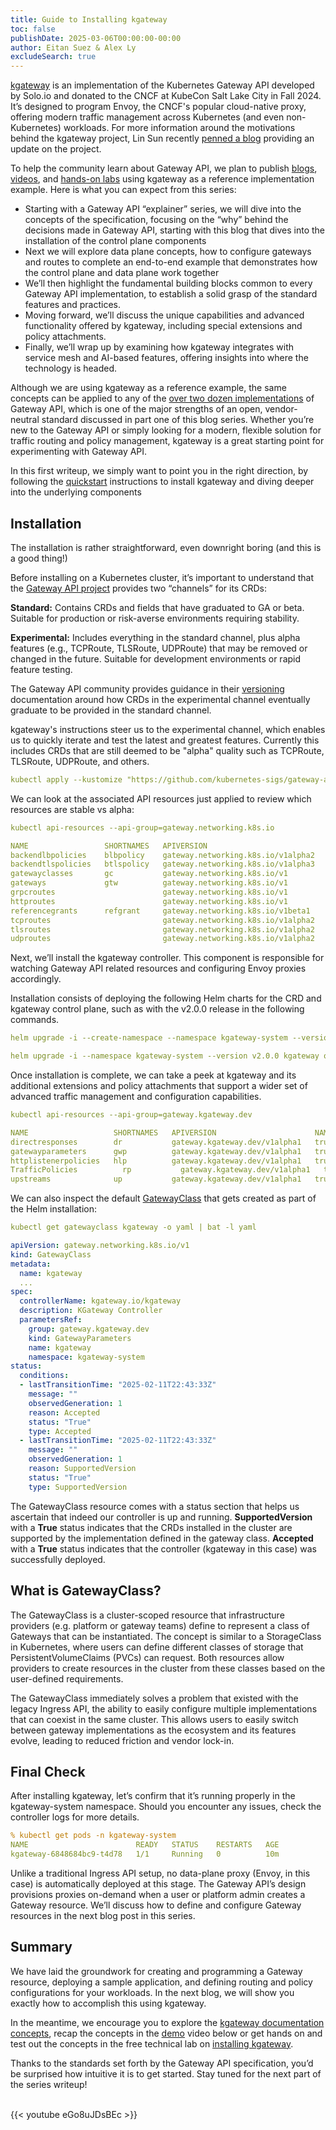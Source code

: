 ```yaml
---
title: Guide to Installing kgateway
toc: false
publishDate: 2025-03-06T00:00:00-00:00
author: Eitan Suez & Alex Ly 
excludeSearch: true
---
```


[kgateway](https://kgateway.dev/) is an implementation of the Kubernetes Gateway API developed by Solo.io and donated to the CNCF at KubeCon Salt Lake City in Fall 2024. It’s designed to program Envoy, the CNCF's popular cloud-native proxy, offering modern traffic management across Kubernetes (and even non-Kubernetes) workloads. For more information around the motivations behind the kgateway project, Lin Sun recently [penned a blog](https://kgateway.dev/blog/advancing-open-source-gateways/) providing an update on the project.

To help the community learn about Gateway API, we plan to publish [blogs](http://kgateway.dev/blog), [videos](https://kgateway.dev/resources/videos/), and [hands-on labs](https://kgateway.dev/resources/labs/) using kgateway as a reference implementation example. Here is what you can expect from this series:

* Starting with a Gateway API “explainer” series, we will dive into the concepts of the specification, focusing on the “why” behind the decisions made in Gateway API, starting with this blog that dives into the installation of the control plane components
* Next we will explore data plane concepts, how to configure gateways and routes to complete an end-to-end example that demonstrates how the control plane and data plane work together
* We’ll then highlight the fundamental building blocks common to every Gateway API implementation, to establish a solid grasp of the standard features and practices.
* Moving forward, we’ll discuss the unique capabilities and advanced functionality offered by kgateway, including special extensions and policy attachments.
* Finally, we’ll wrap up by examining how kgateway integrates with service mesh and AI-based features, offering insights into where the technology is headed.

Although we are using kgateway as a reference example, the same concepts can be applied to any of the [over two dozen implementations](https://gateway-api.sigs.k8s.io/implementations/) of Gateway API, which is one of the major strengths of an open, vendor-neutral standard discussed in part one of this blog series. Whether you’re new to the Gateway API or simply looking for a modern, flexible solution for traffic routing and policy management, kgateway is a great starting point for experimenting with Gateway API.

In this first writeup, we simply want to point you in the right direction, by following the [quickstart](https://kgateway.dev/docs/quickstart/) instructions to install kgateway and diving deeper into the underlying components

## Installation

The installation is rather straightforward, even downright boring (and this is a good thing!)

Before installing on a Kubernetes cluster, it’s important to understand that the [Gateway API project](https://gateway-api.sigs.k8s.io/guides/?h=experimental#installing-gateway-api) provides two “channels” for its CRDs:

**Standard:** Contains CRDs and fields that have graduated to GA or beta. Suitable for production or risk-averse environments requiring stability.

**Experimental:** Includes everything in the standard channel, plus alpha features (e.g., TCPRoute, TLSRoute, UDPRoute) that may be removed or changed in the future. Suitable for development environments or rapid feature testing.

The Gateway API community provides guidance in their [versioning](https://gateway-api.sigs.k8s.io/concepts/versioning/) documentation around how CRDs in the experimental channel eventually graduate to be provided in the standard channel.

kgateway's instructions steer us to the experimental channel, which enables us to quickly
iterate and test the latest and greatest features. Currently this includes CRDs that are still deemed to be "alpha" quality such as TCPRoute, TLSRoute, UDPRoute, and others.

```yaml
kubectl apply --kustomize "https://github.com/kubernetes-sigs/gateway-api/config/crd/experimental?ref=v1.2.1"
```

We can look at the associated API resources just applied to review which resources are stable vs alpha:

```yaml
kubectl api-resources --api-group=gateway.networking.k8s.io
```

```yaml
NAME                 SHORTNAMES   APIVERSION                           NAMESPACED   KIND
backendlbpolicies    blbpolicy    gateway.networking.k8s.io/v1alpha2   true         BackendLBPolicy
backendtlspolicies   btlspolicy   gateway.networking.k8s.io/v1alpha3   true         BackendTLSPolicy
gatewayclasses       gc           gateway.networking.k8s.io/v1         false        GatewayClass
gateways             gtw          gateway.networking.k8s.io/v1         true         Gateway
grpcroutes                        gateway.networking.k8s.io/v1         true         GRPCRoute
httproutes                        gateway.networking.k8s.io/v1         true         HTTPRoute
referencegrants      refgrant     gateway.networking.k8s.io/v1beta1    true         ReferenceGrant
tcproutes                         gateway.networking.k8s.io/v1alpha2   true         TCPRoute
tlsroutes                         gateway.networking.k8s.io/v1alpha2   true         TLSRoute
udproutes                         gateway.networking.k8s.io/v1alpha2   true         UDPRoute
```

Next, we’ll install the kgateway controller. This component is responsible for watching Gateway API related resources and configuring Envoy proxies accordingly.

Installation consists of deploying the following Helm charts for the CRD and kgateway control plane, such as with the v2.0.0 release in the following commands. 

```yaml
helm upgrade -i --create-namespace --namespace kgateway-system --version v2.0.0 kgateway-crds oci://cr.kgateway.dev/kgateway-dev/charts/kgateway-crds

helm upgrade -i --namespace kgateway-system --version v2.0.0 kgateway oci://cr.kgateway.dev/kgateway-dev/charts/kgateway
```

Once installation is complete, we can take a peek at kgateway and its additional extensions and policy attachments that support a wider set of advanced traffic management and configuration capabilities.

```yaml
kubectl api-resources --api-group=gateway.kgateway.dev
```

```yaml
NAME                   SHORTNAMES   APIVERSION                      NAMESPACED   KIND
directresponses        dr           gateway.kgateway.dev/v1alpha1   true         DirectResponse
gatewayparameters      gwp          gateway.kgateway.dev/v1alpha1   true         GatewayParameters
httplistenerpolicies   hlp          gateway.kgateway.dev/v1alpha1   true         HTTPListenerPolicy
TrafficPolicies          rp           gateway.kgateway.dev/v1alpha1   true         TrafficPolicy
upstreams              up           gateway.kgateway.dev/v1alpha1   true         Upstream
```

We can also inspect the default [GatewayClass](https://gateway-api.sigs.k8s.io/api-types/gatewayclass/) that gets created as part of the Helm installation:

```yaml
kubectl get gatewayclass kgateway -o yaml | bat -l yaml
```

```yaml
apiVersion: gateway.networking.k8s.io/v1
kind: GatewayClass
metadata:
  name: kgateway
  ...
spec:
  controllerName: kgateway.io/kgateway
  description: KGateway Controller
  parametersRef:
    group: gateway.kgateway.dev
    kind: GatewayParameters
    name: kgateway
    namespace: kgateway-system
status:
  conditions:
  - lastTransitionTime: "2025-02-11T22:43:33Z"
    message: ""
    observedGeneration: 1
    reason: Accepted
    status: "True"
    type: Accepted
  - lastTransitionTime: "2025-02-11T22:43:33Z"
    message: ""
    observedGeneration: 1
    reason: SupportedVersion
    status: "True"
    type: SupportedVersion
```

The GatewayClass resource comes with a status section that helps us ascertain that indeed our controller is up and running. **SupportedVersion** with a **True** status indicates that the CRDs installed in the cluster are supported by the implementation defined in the gateway class. **Accepted** with a **True** status indicates that the controller (kgateway in this case) was successfully deployed.

## What is GatewayClass?

The GatewayClass is a cluster-scoped resource that infrastructure providers (e.g. platform or gateway teams) define to represent a class of Gateways that can be instantiated. The concept is similar to a StorageClass in Kubernetes, where users can define different classes of storage that PersistentVolumeClaims (PVCs) can request. Both resources allow providers to create resources in the cluster from these classes based on the user-defined requirements.

The GatewayClass immediately solves a problem that existed with the legacy Ingress API, the ability to easily configure multiple implementations that can coexist in the same cluster. This allows users to easily switch between gateway implementations as the ecosystem and its features evolve, leading to reduced friction and vendor lock-in.

## Final Check

After installing kgateway, let’s confirm that it’s running properly in the kgateway-system namespace. Should you encounter any issues, check the controller logs for more details.

```yaml
% kubectl get pods -n kgateway-system
NAME                        READY   STATUS    RESTARTS   AGE
kgateway-6848684bc9-t4d78   1/1     Running   0          10m
```

Unlike a traditional Ingress API setup, no data-plane proxy (Envoy, in this case) is automatically deployed at this stage. The Gateway API’s design provisions proxies on-demand when a user or platform admin creates a Gateway resource. We’ll discuss how to define and configure Gateway resources in the next blog post in this series.

## Summary

We have laid the groundwork for creating and programming a Gateway resource, deploying a sample application, and defining routing and policy configurations for your workloads. In the next blog, we will show you exactly how to accomplish this using kgateway.

In the meantime, we encourage you to explore the [kgateway documentation concepts](https://kgateway.dev/docs/about/), recap the concepts in the [demo](https://youtu.be/eGo8uJDsBEc?si=kIqltssNdFIRIh5g) video below or get hands on and test out the concepts in the free technical lab on [installing kgateway](http://www.solo.io/resources/lab/install-kgateway-open-source-implementation-of-the-gateway-api?web&utm_source=organic&utm_medium=FY26&utm_campaign=WW_GEN_LAB_kgateway.dev&utm_content=community).

Thanks to the standards set forth by the Gateway API specification, you’d be surprised how intuitive it is to get started. 
Stay tuned for the next part of the series writeup!

<br>
{{< youtube eGo8uJDsBEc >}}